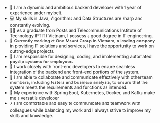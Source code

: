 

- 🚀 I am a dynamic and ambitious backend developer with 1 year of experience under my belt.
- 💻 My skills in Java, Algorithms and Data Structures are sharp and constantly evolving.
- 👨‍🎓 As a graduate from Posts and Telecommunications Institute of Technology (PTIT) Vietnam, I possess a good degree in IT engineering.
- 🏢 Currently working at One Mount Group in Vietnam, a leading company in providing IT solutions and services, I have the opportunity to work on cutting-edge projects.
- 💼 I am responsible for designing, coding, and implementing automated payslip systems for employees.
- 🤝 I work closely with front-end developers to ensure seamless integration of the backend and front-end portions of the system.
- 💬 I am able to collaborate and communicate effectively with other team members, including testers and business analysts, to ensure that the system meets the requirements and functions as intended.
- 💼 My experience with Spring Boot, Kubernetes, Docker, and Kafka make me a versatile developer
- ⚡ I am comfortable and easy to communicate and teamwork with colleagues while balancing my work and I always strive to improve my skills and knowledge.

